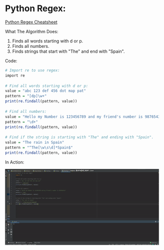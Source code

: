 # Python Regex:
[Python Regex Cheatsheet](https://www.rexegg.com/regex-quickstart.html)

What The Algorithm Does:
1. Finds all words starting with d or p.
2. Finds all numbers.
3. Finds strings that start with "The" and end with "Spain".

Code: 
```r
# Import re to use regex:
import re

# Find all words starting with d or p:
value = "abc 123 def 456 dot map pat"
pattern = "[dp]\w+"
print(re.findall(pattern, value))

# Find all numbers:
value = "Hello my Number is 123456789 and my friend's number is 987654321"
pattern = "\d+"
print(re.findall(pattern, value))

# Find if the string is starting with "The" and ending with "Spain".
value = "The rain in Spain"
pattern = "^The[\w\s\d]*Spain$"
print(re.findall(pattern, value))
```
In Action:

![1](https://github.com/BOLTZZ/Python/blob/master/Extra%20Images%26Gifs/regex.gif)
